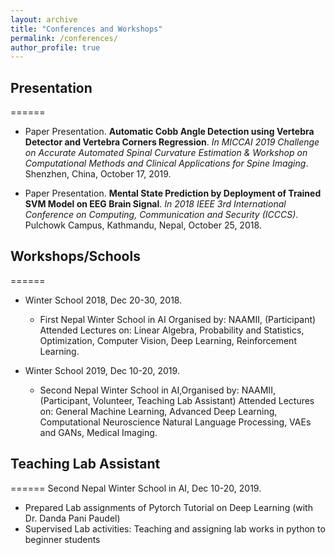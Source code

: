 ```yaml
---
layout: archive
title: "Conferences and Workshops"
permalink: /conferences/
author_profile: true
---
```


## Presentation 
======
- Paper Presentation. **Automatic Cobb Angle Detection using Vertebra Detector and Vertebra Corners Regression**.
  *In MICCAI 2019 Challenge on Accurate Automated Spinal Curvature Estimation & Workshop 
  on Computational Methods and Clinical Applications for Spine Imaging*. Shenzhen, China, October 17, 2019.

- Paper Presentation. **Mental State Prediction by Deployment of Trained SVM Model on EEG Brain Signal**.
  *In 2018 IEEE 3rd International Conference on Computing, Communication and Security (ICCCS)*. Pulchowk Campus, Kathmandu, Nepal, October 25, 2018. 

 
  
## Workshops/Schools 
======  

- Winter School 2018, Dec 20-30, 2018.
  * First Nepal Winter School in AI Organised by: NAAMII, (Participant)
    Attended Lectures on: Linear Algebra, Probability and Statistics, Optimization, Computer Vision, Deep Learning, 
       Reinforcement Learning.

- Winter School 2019, Dec 10-20, 2019.
  * Second Nepal Winter School in AI,Organised by: NAAMII, (Participant, Volunteer, Teaching Lab Assistant)
    Attended Lectures on: General Machine Learning, Advanced Deep Learning, Computational Neuroscience Natural Language Processing, VAEs and GANs, 
       Medical Imaging.

   
## Teaching Lab Assistant
======
Second Nepal Winter School in AI, Dec 10-20, 2019.

 * Prepared Lab assignments of Pytorch Tutorial on Deep Learning (with Dr. Danda Pani Paudel)
 * Supervised Lab activities: Teaching and assigning lab works in python to beginner students




